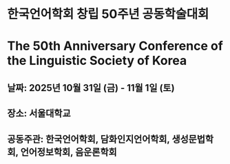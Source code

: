 # 한국언어학회 창립 50주년 공동학술대회

# The 50th Anniversary Conference of the Linguistic Society of Korea


## 날짜: 2025년 10월 31일 (금) - 11월 1일 (토)

## 장소: 서울대학교

## 공동주관: 한국언어학회, 담화인지언어학회, 생성문법학회, 언어정보학회, 음운론학회

